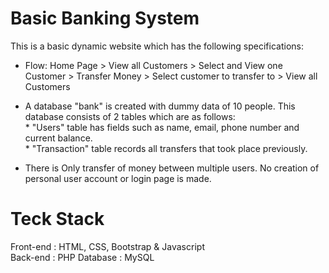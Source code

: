 # Basic Banking System

This is a basic dynamic website which has the following specifications:

- Flow: Home Page > View all Customers > Select and View one Customer > Transfer Money > Select customer to transfer to > View all Customers

- A database "bank" is created with dummy data of 10 people. This database consists of 2 tables which are as follows: <br>
      *  "Users" table has fields such as name, email, phone number and current balance. <br>
      *  "Transaction" table records all transfers that took place previously.

- There is Only transfer of money between multiple users. No creation of personal user account or login page is made.

# Teck Stack

Front-end : HTML, CSS, Bootstrap & Javascript <br>
Back-end : PHP Database : MySQL
